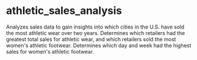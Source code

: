 # athletic_sales_analysis

Analyzes sales data to gain insights into which cities in the U.S. have sold the
most athletic wear over two years. Determines which retailers had the greatest 
total sales for athletic wear, and which retailers sold the most women's 
athletic footwear. Determines which day and week had the highest sales for 
women's athletic footwear.
